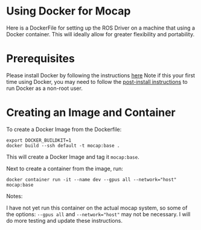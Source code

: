 # Using Docker for Mocap

Here is a DockerFile for setting up the ROS Driver on a machine that using a Docker container.
This will ideally allow for greater flexibility and portability.


# Prerequisites

Please install Docker by following the instructions [here](https://docs.docker.com/engine/install/)
Note if this your first time using Docker, you may need to follow the [post-install instructions](https://docs.docker.com/engine/install/linux-postinstall/) to run Docker as a non-root user.


# Creating an Image and Container

To create a Docker Image from the Dockerfile:

```
export DOCKER_BUILDKIT=1
docker build --ssh default -t mocap:base .
```

This will create a Docker Image and tag it `mocap:base`.


Next to create a container from the image, run:
```
docker container run -it --name dev --gpus all --network="host" mocap:base 
```

Notes:

I have not yet run this container on the actual mocap system, so some of the options: `--gpus all` and `--network="host"` may not be necessary. I will do more testing and update these instructions.